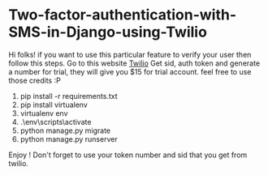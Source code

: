 # Two-factor-authentication-with-SMS-in-Django-using-Twilio

Hi folks! if you want to use this particular feature to verify your user then follow this steps.
Go to this website [Twilio](https://www.twilio.com/docs/sms)
Get sid, auth token and generate a number for trial, they will give you $15 for trial account. feel free to use those credits :P
 1. pip install -r requirements.txt
 2. pip install virtualenv
 3. virtualenv env
 4. .\env\scripts\activate
 5. python manage.py migrate
 6. python manage.py runserver 
 
 Enjoy ! Don't forget to use your token number and sid that you get from twilio.
